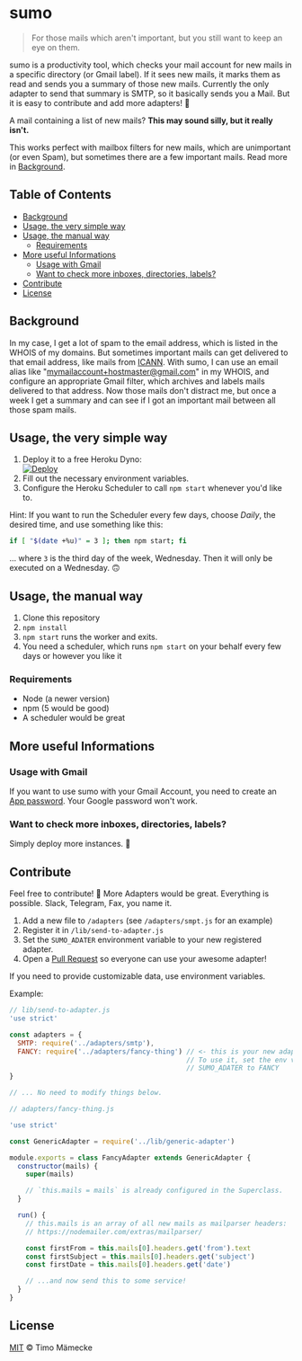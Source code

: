 # sumo

> For those mails which aren't important, but you still want to keep an eye on them.

sumo is a productivity tool, which checks your mail account for new mails in a specific directory (or Gmail label). If it sees new mails, it marks them as read and sends you a summary of those new mails. Currently the only adapter to send that summary is SMTP, so it basically sends you a Mail. But it is easy to contribute and add more adapters! 🎉

A mail containing a list of new mails? **This may sound silly, but it really isn't.**

This works perfect with mailbox filters for new mails, which are unimportant (or even Spam), but sometimes there are a few important mails. Read more in [Background](#background).

## Table of Contents

<!-- TOC depthFrom:2 depthTo:6 withLinks:1 updateOnSave:0 orderedList:0 -->

- [Background](#background)
- [Usage, the very simple way](#usage-the-very-simple-way)
- [Usage, the manual way](#usage-the-manual-way)
	- [Requirements](#requirements)
- [More useful Informations](#more-useful-informations)
	- [Usage with Gmail](#usage-with-gmail)
	- [Want to check more inboxes, directories, labels?](#want-to-check-more-inboxes-directories-labels)
- [Contribute](#contribute)
- [License](#license)

<!-- /TOC -->

## Background

In my case, I get a lot of spam to the email address, which is listed in the WHOIS of my domains. But sometimes important mails can get delivered to that email address, like mails from [ICANN](https://www.icann.org/). With sumo, I can use an email alias like "mymailaccount+hostmaster@gmail.com" in my WHOIS, and configure an appropriate Gmail filter, which archives and labels mails delivered to that address. Now those mails don't distract me, but once a week I get a summary and can see if I got an important mail between all those spam mails.

## Usage, the very simple way

1. Deploy it to a free Heroku Dyno:  
[![Deploy](https://www.herokucdn.com/deploy/button.svg)](https://heroku.com/deploy)
2. Fill out the necessary environment variables.
3. Configure the Heroku Scheduler to call `npm start` whenever you'd like to.

Hint: If you want to run the Scheduler every few days, choose _Daily_, the desired time, and use something like this:

```bash
if [ "$(date +%u)" = 3 ]; then npm start; fi
```

… where `3` is the third day of the week, Wednesday. Then it will only be executed on a Wednesday. 🙃

## Usage, the manual way

1. Clone this repository
2. `npm install`
3. `npm start` runs the worker and exits.
4. You need a scheduler, which runs `npm start` on your behalf every few days or however you like it

### Requirements

- Node (a newer version)
- npm (5 would be good)
- A scheduler would be great

## More useful Informations

### Usage with Gmail

If you want to use sumo with your Gmail Account, you need to create an [App password](https://myaccount.google.com/apppasswords). Your Google password won't work.

### Want to check more inboxes, directories, labels?

Simply deploy more instances. 🙂

## Contribute

Feel free to contribute! 🚀 More Adapters would be great. Everything is possible. Slack, Telegram, Fax, you name it.

1. Add a new file to `/adapters` (see `/adapters/smpt.js` for an example)
2. Register it in `/lib/send-to-adapter.js`
3. Set the `SUMO_ADATER` environment variable to your new registered adapter.
4. Open a [Pull Request](https://github.com/timomeh/sumo/pulls) so everyone can use your awesome adapter!

If you need to provide customizable data, use environment variables.

Example:

```js
// lib/send-to-adapter.js
'use strict'

const adapters = {
  SMTP: require('../adapters/smtp'),
  FANCY: require('../adapters/fancy-thing') // <- this is your new adapter!
                                            // To use it, set the env variable
                                            // SUMO_ADATER to FANCY
}

// ... No need to modify things below.
```

```js
// adapters/fancy-thing.js

'use strict'

const GenericAdapter = require('../lib/generic-adapter')

module.exports = class FancyAdapter extends GenericAdapter {
  constructor(mails) {
    super(mails)

    // `this.mails = mails` is already configured in the Superclass.
  }

  run() {
    // this.mails is an array of all new mails as mailparser headers:
    // https://nodemailer.com/extras/mailparser/

    const firstFrom = this.mails[0].headers.get('from').text
    const firstSubject = this.mails[0].headers.get('subject')
    const firstDate = this.mails[0].headers.get('date')

    // ...and now send this to some service!
  }
}
```

## License

[MIT](LICENSE) © Timo Mämecke
